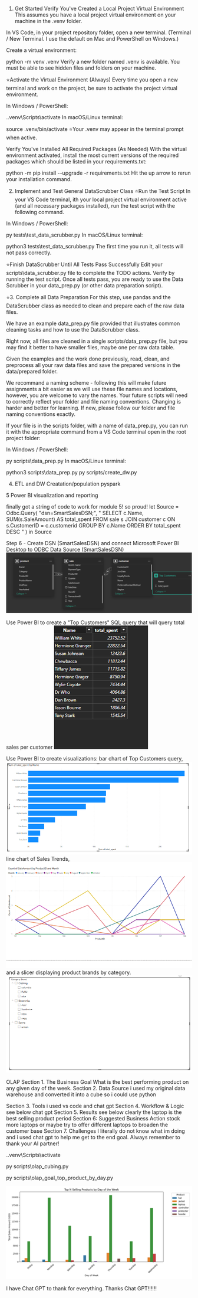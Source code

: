 1. Get Started
Verify You've Created a Local Project Virtual Environment
This assumes you have a local project virtual environment on your machine in the .venv folder.

In VS Code, in your project repository folder, open a new terminal. (Terminal / New Terminal. I use the default on Mac and PowerShell on Windows.)

Create a virtual environment:

python -m venv .venv
Verify a new folder named .venv is available. You must be able to see hidden files and folders on your machine.

⭐Activate the Virtual Environment (Always)
Every time you open a new terminal and work on the project, be sure to activate the project virtual environment.

In Windows / PowerShell:

.\.venv\Scripts\activate
In macOS/Linux terminal:

source .venv/bin/activate
⭐Your .venv may appear in the terminal prompt when active.

Verify You've Installed All Required Packages (As Needed)
With the virtual environment activated, install the most current versions of the required packages which should be listed in your requirements.txt:

python -m pip install --upgrade -r requirements.txt
Hit the up arrow to rerun your installation command.

2. Implement and Test General DataScrubber Class
⭐Run the Test Script
In your VS Code terminal, ith your local project virtual environment active (and all necessary packages installed), run the test script with the following command.

In Windows / PowerShell:

py tests\test_data_scrubber.py
In macOS/Linux terminal:

python3 tests\test_data_scrubber.py
The first time you run it, all tests will not pass correctly.

⭐Finish DataScrubber Until All Tests Pass Successfully
Edit your scripts\data_scrubber.py file to complete the TODO actions. Verify by running the test script. Once all tests pass, you are ready to use the Data Scrubber in your data_prep.py (or other data preparation script).

⭐3. Complete all Data Preparation
For this step, use pandas and the DataScrubber class as needed to clean and prepare each of the raw data files.

We have an example data_prep.py file provided that illustrates common cleaning tasks and how to use the DataScrubber class.

Right now, all files are cleaned in a single scripts/data_prep.py file, but you may find it better to have smaller files, maybe one per raw data table.

Given the examples and the work done previously, read, clean, and preprocess all your raw data files and save the prepared versions in the data/prepared folder.

We recommand a naming scheme - following this will make future assignments a bit easier as we will use these file names and locations, however, you are welcome to vary the names. Your future scripts will need to correctly reflect your folder and file naming conventions. Changing is harder and better for learning. If new, please follow our folder and file naming conventions exactly.

If your file is in the scripts folder, with a name of data_prep.py, you can run it with the appropriate command from a VS Code terminal open in the root project folder:

In Windows / PowerShell:

py scripts\data_prep.py
In macOS/Linux terminal:

python3 scripts\data_prep.py
py scripts/create_dw.py

4. ETL and DW Creatation/population
pyspark 

5 Power BI visualization and reporting 

finally got a string of code to work for module 5! so proud!
let
    Source = Odbc.Query(
        "dsn=SmartSalesDSN;",
        "
        SELECT c.Name, SUM(s.SaleAmount) AS total_spent
        FROM sale s
        JOIN customer c ON s.CustomerID = c.customerid
        GROUP BY c.Name
        ORDER BY total_spent DESC
        "
    )
in
    Source

Step 6 - Create DSN (SmartSalesDSN) and connect Microsoft Power BI Desktop to ODBC Data Source (SmartSalesDSN)
![alt text](image.png)

Use Power BI to create a "Top Customers" SQL query that will query total sales per customer
![alt text](<Screenshot 2025-04-16 162200.png>)

Use Power BI to create visualizations: 
bar chart of Top Customers query,
![alt text](<Top Customers.png>)
 line chart of Sales Trends, 
![alt text](<sales trend.png>)
 and a slicer displaying product brands by category.
![alt text](BRands.png)


 OLAP
 Section 1. The Business Goal
What is the best performing product on any given day of the week.
Section 2. Data Source
i used my original data warehouse and converted it into a cube so i could use python

Section 3. Tools
i used vs code and chat gpt
Section 4. Workflow & Logic
see below chat gpt
Section 5. Results
see below 
clearly the laptop is the best selling product period 
Section 6: Suggested Business Action 
stock more laptops or maybe try to offer different laptops to broaden the customer base
Section 7. Challenges
I literally do not know what im doing and i used chat gpt to help me get to the end goal. 
Always remember to thank your AI partner! 

.\.venv\Scripts\activate

py scripts\olap_cubing.py

py scripts\olap_goal_top_product_by_day.py

![alt text](<scripts/OLAP/Results/top product per day comparison.png>)

I have Chat GPT to thank for everything. Thanks Chat GPT!!!!!!